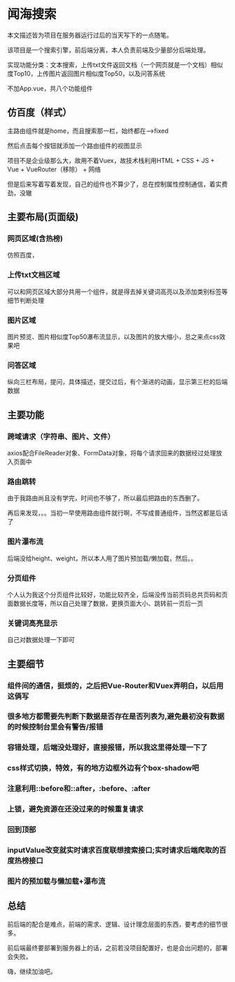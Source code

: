 # 闻海搜索
本文描述皆为项目在服务器运行过后的当天写下的一点随笔。

该项目是一个搜索引擎，前后端分离，本人负责前端及少量部分后端处理。

实现功能分类：文本搜索，上传txt文件返回文档（一个网页就是一个文档）相似度Top10，上传图片返回图片相似度Top50，以及问答系统

不加App.vue，共八个功能组件

## 仿百度（样式）

主路由组件就是home，而且搜索那一栏，始终都在-->fixed

然后点击每个按钮就添加一个路由组件的视图显示

项目不是企业级那么大，故用不着Vuex，故技术栈利用HTML + CSS + JS + Vue + VueRouter（移除） + 网络

但是后来写着写着发现，自己的组件也不算少了，总在控制属性控制通信，着实费劲，没辙

## 主要布局(页面级)

### 网页区域(含热榜)

仿照百度，

### 上传txt文档区域

可以和网页区域大部分共用一个组件，就是得去掉关键词高亮以及添加类别标签等细节判断处理

### 图片区域

图片预览、图片相似度Top50瀑布流显示，以及图片的放大缩小，总之来点css效果吧

### 问答区域

纵向三栏布局，提问，具体描述，提交过后，有个渐进的动画，显示第三栏的后端数据


## 主要功能

### 跨域请求（字符串、图片、文件）

axios配合FileReader对象、FormData对象，将每个请求回来的数据经过处理放入页面中

### 路由跳转
由于我路由尚且没有学完，时间也不够了，所以最后把路由的东西删了。

再后来发现，。。当初一早使用路由组件就行啊，不写成普通组件，当然这都是后话了

### 图片瀑布流
后端没给height、weight，所以本人用了图片预加载/懒加载，然后。。

### 分页组件

个人认为我这个分页组件比较好，功能比较齐全，后端没传当前页码总共页码和页面数据长度等，所以自己处理了数据，更换页面大小、跳转前一页后一页

### 关键词高亮显示

自己对数据处理一下即可

## 主要细节

### 组件间的通信，挺烦的，之后把Vue-Router和Vuex弄明白，以后用这俩写

### 很多地方都需要先判断下数据是否存在是否列表为,避免最初没有数据的时候控制台里会有警告/报错

### 容错处理，后端没处理好，直接报错，所以我这里得处理一下了

### css样式切换，特效，有的地方边框外边有个box-shadow吧

### 注意利用::before和::after，:before、:after

### 上锁，避免资源在还没过来的时候重复请求

### 回到顶部

### inputValue改变就实时请求百度联想搜索接口;实时请求后端爬取的百度热榜接口

### 图片的预加载与懒加载+瀑布流


## 总结

前后端的配合是难点，前端的需求、逻辑、设计理念层面的东西，要考虑的细节很多。

前后端最终要部署到服务器上的话，之前若没项目配置好，也是会出问题的，部署会失败。

嗨，继续加油吧。